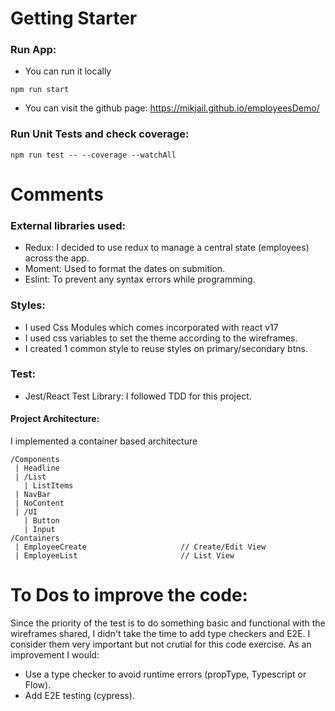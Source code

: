 # Getting Starter

### Run App:

- You can run it locally

```
npm run start
```

- You can visit the github page: https://mikjail.github.io/employeesDemo/

### Run Unit Tests and check coverage:

```
npm run test -- --coverage --watchAll
```

# Comments

### External libraries used:

- Redux: I decided to use redux to manage a central state (employees) across the app.
- Moment: Used to format the dates on submition.
- Eslint: To prevent any syntax errors while programming.

### Styles:

- I used Css Modules which comes incorporated with react v17
- I used css variables to set the theme according to the wireframes.
- I created 1 common style to reuse styles on primary/secondary btns.

### Test:

- Jest/React Test Library: I followed TDD for this project.

#### Project Architecture:

I implemented a container based architecture

```
/Components
 | Headline
 | /List
   | ListItems
 | NavBar
 | NoContent
 | /UI
   | Button
   | Input
/Containers
 | EmployeeCreate                     // Create/Edit View
 | EmployeeList                       // List View
```

# To Dos to improve the code:

Since the priority of the test is to do something basic and functional with the wireframes shared, I didn't take the time
to add type checkers and E2E. I consider them very important but not crutial for this code exercise.
As an improvement I would:

- Use a type checker to avoid runtime errors (propType, Typescript or Flow).
- Add E2E testing (cypress).
